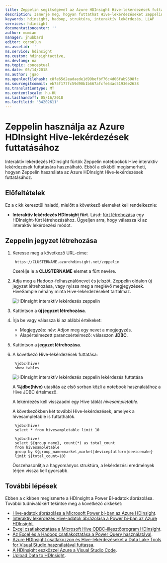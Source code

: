 ```yaml
---
title: Zeppelin segítségével az Azure HDInsight Hive-lekérdezések futtatása |} Microsoft Docs
description: Ismerje meg, hogyan futtathat Hive-lekérdezéseket Zeppelin segítségével.
keywords: hdinsight, hadoop, struktúra, interaktív lekérdezés, LLAP
services: hdinsight
documentationcenter: ''
author: mumian
manager: jhubbard
editor: cgronlun
ms.assetid: ''
ms.service: hdinsight
ms.custom: hdinsightactive,
ms.devlang: na
ms.topic: conceptual
ms.date: 05/14/2018
ms.author: jgao
ms.openlocfilehash: c8fe65d2eadaede1d99befbf76c4d06fab9598fc
ms.sourcegitcommit: eb75f177fc59d90b1b667afcfe64ac51936e2638
ms.translationtype: MT
ms.contentlocale: hu-HU
ms.lasthandoff: 05/16/2018
ms.locfileid: "34202611"
---
```

# <a name="use-zeppelin-to-run-hive-queries-in-azure-hdinsight"></a>Zeppelin használja az Azure HDInsight Hive-lekérdezések futtatásához 

Interaktív lekérdezés HDInsight fürtök Zeppelin notebookok Hive interaktív lekérdezések futtatására használható. Ebből a cikkből megismerheti, hogyan Zeppelin használata az Azure HDInsight Hive-lekérdezések futtatásához. 

## <a name="prerequisites"></a>Előfeltételek
Ez a cikk keresztül haladó, mielőtt a következő elemeket kell rendelkeznie:

* **Interaktív lekérdezés HDInsight fürt**. Lásd: [fürt létrehozása](hadoop/apache-hadoop-linux-tutorial-get-started.md#create-cluster) egy HDInsight-fürt létrehozásához.  Ügyeljen arra, hogy válassza ki az interaktív lekérdezési módot. 

## <a name="create-a-zeppelin-note"></a>Zeppelin jegyzet létrehozása

1. Keresse meg a következő URL-címe:

        https://CLUSTERNAME.azurehdinsight.net/zeppelin
    Cserélje le a **CLUSTERNAME** elemet a fürt nevére.

2. Adja meg a Hadoop-felhasználónevet és jelszót. Zeppelin oldalon új jegyzet létrehozása, vagy nyissa meg a meglévő megjegyzések. HiveSample néhány minta Hive-lekérdezéseket tartalmaz.  

    ![HDInsight interaktív lekérdezés zeppelin](./media/hdinsight-connect-hive-zeppelin/hdinsight-hive-zeppelin.png)
3. Kattintson a **új jegyzet létrehozása**.
4. Írja be vagy válassza ki az alábbi értékeket:

    - Megjegyzés: név: Adjon meg egy nevet a megjegyzés.
    - Alapértelmezett parancsértelmező: válasszon **JDBC**.

5. Kattintson a **jegyzet létrehozása**.
6. A következő Hive-lekérdezések futtatása:

        %jdbc(hive)
        show tables

    ![HDInsight interaktív lekérdezés zeppelin lekérdezés futtatása](./media/hdinsight-connect-hive-zeppelin/hdinsight-hive-zeppelin-query.png)

    A **%jdbc(hive)** utasítás az első sorban közli a notebook használatához a Hive JDBC értelmező.

    A lekérdezés kell visszaadni egy Hive táblát *hivesampletable*.

    A következőkben két további Hive-lekérdezések, amelyek a hivesampletable is futtathatók. 

        %jdbc(hive)
        select * from hivesampletable limit 10

        %jdbc(hive)
        select ${group_name}, count(*) as total_count
        from hivesampletable
        group by ${group_name=market,market|deviceplatform|devicemake}
        limit ${total_count=10}

    Összehasonlítja a hagyományos struktúra, a lekérdezési eredmények térjen vissza kell gyorsabb.


## <a name="next-steps"></a>További lépések
Ebben a cikkben megismerte a HDInsight a Power BI-adatok ábrázolása.  További tudnivalókért tekintse meg a következő cikkeket:

* [Hive-adatok ábrázolása a Microsoft Power bi-ban az Azure HDInsight](hadoop/apache-hadoop-connect-hive-power-bi.md).
* [Interaktív lekérdezés Hive-adatok ábrázolása a Power bi-ban az Azure HDInsight](./interactive-query/apache-hadoop-connect-hive-power-bi-directquery.md).
* [Excel csatlakoztatása a Microsoft Hive ODBC-illesztőprogram HDInsight](hadoop/apache-hadoop-connect-excel-hive-odbc-driver.md).
* [Az Excel és a Hadoop csatlakoztatása a Power Query használatával](hadoop/apache-hadoop-connect-excel-power-query.md).
* [Azure HDInsight csatlakozzon és Hive-lekérdezéseket a Data Lake Tools for Visual Studio használatával futtassa](hadoop/apache-hadoop-visual-studio-tools-get-started.md).
* [A HDInsight eszközzel Azure a Visual Studio Code](hdinsight-for-vscode.md).
* [Upload Data to HDInsight](./hdinsight-upload-data.md).
